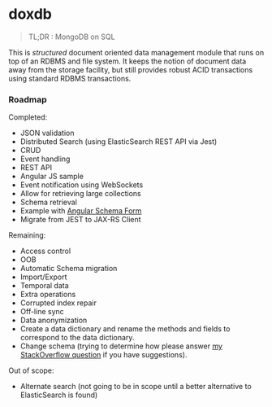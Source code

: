 doxdb
=====

> TL;DR : MongoDB on SQL

This is *structured* document oriented data management module that runs on top
of an RDBMS and file system.  It keeps the notion of document data away
from the storage facility, but still provides robust ACID transactions using
standard RDBMS transactions.

### Roadmap

Completed:

   * JSON validation
   * Distributed Search (using ElasticSearch REST API via Jest)
   * CRUD
   * Event handling
   * REST API
   * Angular JS sample
   * Event notification using WebSockets
   * Allow for retrieving large collections
   * Schema retrieval
   * Example with [Angular Schema Form][1]
   * Migrate from JEST to JAX-RS Client

Remaining:

   * Access control
   * OOB
   * Automatic Schema migration
   * Import/Export
   * Temporal data
   * Extra operations
   * Corrupted index repair
   * Off-line sync
   * Data anonymization
   * Create a data dictionary and rename the methods and fields
     to correspond to the data dictionary.
   * Change schema (trying to determine how please answer 
     [my StackOverflow question][2] if you have suggestions).

Out of scope:

   * Alternate search (not going to be in scope until a better alternative to ElasticSearch is found)

[1]: http://schemaform.io/
[2]: http://stackoverflow.com/questions/32205381/how-do-i-override-the-schema-for-a-jpa-app-inside-a-web-fragment-from-a-web-app
